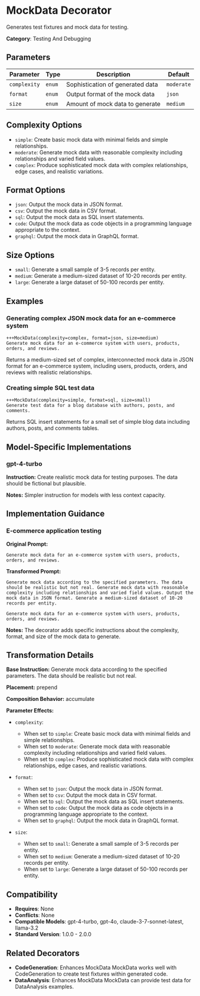 # MockData Decorator

Generates test fixtures and mock data for testing.

**Category**: Testing And Debugging

## Parameters

| Parameter | Type | Description | Default |
|-----------|------|-------------|--------|
| `complexity` | `enum` | Sophistication of generated data | `moderate` |
| `format` | `enum` | Output format of the mock data | `json` |
| `size` | `enum` | Amount of mock data to generate | `medium` |

## Complexity Options

- `simple`: Create basic mock data with minimal fields and simple relationships.
- `moderate`: Generate mock data with reasonable complexity including relationships and varied field values.
- `complex`: Produce sophisticated mock data with complex relationships, edge cases, and realistic variations.

## Format Options

- `json`: Output the mock data in JSON format.
- `csv`: Output the mock data in CSV format.
- `sql`: Output the mock data as SQL insert statements.
- `code`: Output the mock data as code objects in a programming language appropriate to the context.
- `graphql`: Output the mock data in GraphQL format.

## Size Options

- `small`: Generate a small sample of 3-5 records per entity.
- `medium`: Generate a medium-sized dataset of 10-20 records per entity.
- `large`: Generate a large dataset of 50-100 records per entity.

## Examples

### Generating complex JSON mock data for an e-commerce system

```
+++MockData(complexity=complex, format=json, size=medium)
Generate mock data for an e-commerce system with users, products, orders, and reviews.
```

Returns a medium-sized set of complex, interconnected mock data in JSON format for an e-commerce system, including users, products, orders, and reviews with realistic relationships.

### Creating simple SQL test data

```
+++MockData(complexity=simple, format=sql, size=small)
Generate test data for a blog database with authors, posts, and comments.
```

Returns SQL insert statements for a small set of simple blog data including authors, posts, and comments tables.

## Model-Specific Implementations

### gpt-4-turbo

**Instruction:** Create realistic mock data for testing purposes. The data should be fictional but plausible.

**Notes:** Simpler instruction for models with less context capacity.


## Implementation Guidance

### E-commerce application testing

**Original Prompt:**
```
Generate mock data for an e-commerce system with users, products, orders, and reviews.
```

**Transformed Prompt:**
```
Generate mock data according to the specified parameters. The data should be realistic but not real. Generate mock data with reasonable complexity including relationships and varied field values. Output the mock data in JSON format. Generate a medium-sized dataset of 10-20 records per entity.

Generate mock data for an e-commerce system with users, products, orders, and reviews.
```

**Notes:** The decorator adds specific instructions about the complexity, format, and size of the mock data to generate.

## Transformation Details

**Base Instruction:** Generate mock data according to the specified parameters. The data should be realistic but not real.

**Placement:** prepend

**Composition Behavior:** accumulate

**Parameter Effects:**

- `complexity`:
  - When set to `simple`: Create basic mock data with minimal fields and simple relationships.
  - When set to `moderate`: Generate mock data with reasonable complexity including relationships and varied field values.
  - When set to `complex`: Produce sophisticated mock data with complex relationships, edge cases, and realistic variations.

- `format`:
  - When set to `json`: Output the mock data in JSON format.
  - When set to `csv`: Output the mock data in CSV format.
  - When set to `sql`: Output the mock data as SQL insert statements.
  - When set to `code`: Output the mock data as code objects in a programming language appropriate to the context.
  - When set to `graphql`: Output the mock data in GraphQL format.

- `size`:
  - When set to `small`: Generate a small sample of 3-5 records per entity.
  - When set to `medium`: Generate a medium-sized dataset of 10-20 records per entity.
  - When set to `large`: Generate a large dataset of 50-100 records per entity.

## Compatibility

- **Requires**: None
- **Conflicts**: None
- **Compatible Models**: gpt-4-turbo, gpt-4o, claude-3-7-sonnet-latest, llama-3.2
- **Standard Version**: 1.0.0 - 2.0.0

## Related Decorators

- **CodeGeneration**: Enhances MockData MockData works well with CodeGeneration to create test fixtures within generated code.
- **DataAnalysis**: Enhances MockData MockData can provide test data for DataAnalysis examples.
